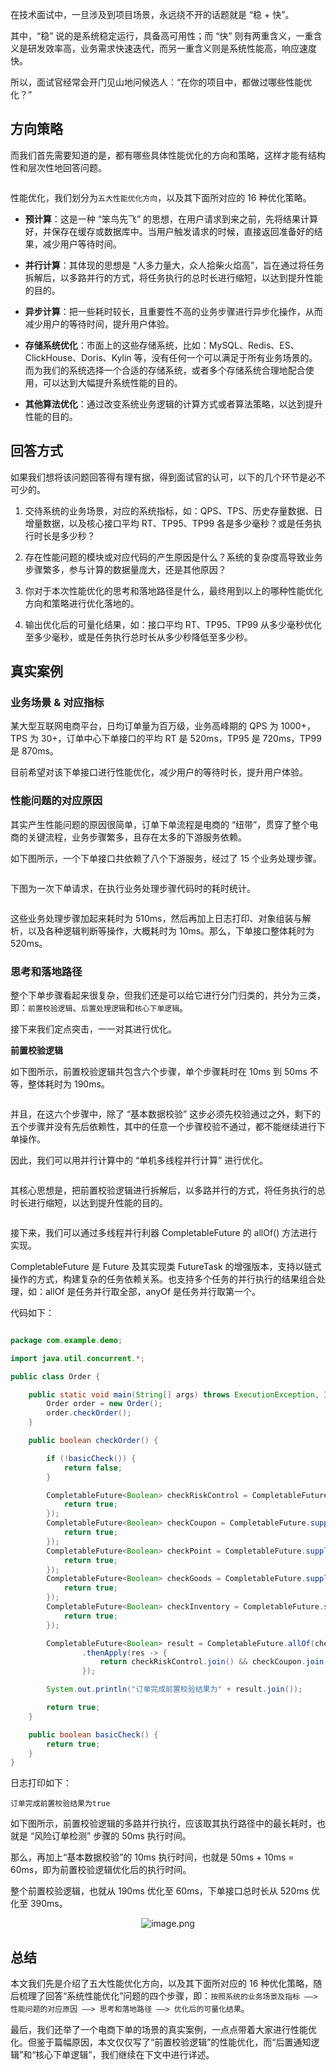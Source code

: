 在技术面试中，一旦涉及到项目场景，永远绕不开的话题就是 “稳 + 快”。

其中，“稳” 说的是系统稳定运行，具备高可用性；而 “快” 则有两重含义，一重含义是研发效率高，业务需求快速迭代，而另一重含义则是系统性能高，响应速度快。

所以，面试官经常会开门见山地问候选人：“在你的项目中，都做过哪些性能优化？”



## 方向策略

而我们首先需要知道的是，都有哪些具体性能优化的方向和策略，这样才能有结构性和层次性地回答问题。

<p align=center><img src="https://p3-juejin.byteimg.com/tos-cn-i-k3u1fbpfcp/b69268e089604b04b4d05afd2d6a3c82~tplv-k3u1fbpfcp-jj-mark:0:0:0:0:q75.image#?w=720&h=314&s=82924&e=png&b=fefbfb" alt=""  /></p>



性能优化，我们划分为`五大性能优化方向`，以及其下面所对应的 16 种优化策略。

- **预计算**：这是一种 “笨鸟先飞” 的思想，在用户请求到来之前，先将结果计算好，并保存在缓存或数据库中。当用户触发请求的时候，直接返回准备好的结果，减少用户等待时间。

- **并行计算**：其体现的思想是 “人多力量大，众人拾柴火焰高”，旨在通过将任务拆解后，以多路并行的方式，将任务执行的总时长进行缩短，以达到提升性能的目的。

- **异步计算**：把一些耗时较长，且重要性不高的业务步骤进行异步化操作，从而减少用户的等待时间，提升用户体验。

- **存储系统优化**：市面上的这些存储系统，比如：MySQL、Redis、ES、ClickHouse、Doris、Kylin 等，没有任何一个可以满足于所有业务场景的。而为我们的系统选择一个合适的存储系统，或者多个存储系统合理地配合使用，可以达到大幅提升系统性能的目的。

- **其他算法优化**：通过改变系统业务逻辑的计算方式或者算法策略，以达到提升性能的目的。




## 回答方式

如果我们想将该问题回答得有理有据，得到面试官的认可，以下的几个环节是必不可少的。

1. 交待系统的业务场景，对应的系统指标，如：QPS、TPS、历史存量数据、日增量数据，以及核心接口平均 RT、TP95、TP99 各是多少毫秒？或是任务执行时长是多少秒？

2. 存在性能问题的模块或对应代码的产生原因是什么？系统的复杂度高导致业务步骤繁多，参与计算的数据量庞大，还是其他原因？

3. 你对于本次性能优化的思考和落地路径是什么，最终用到以上的哪种性能优化方向和策略进行优化落地的。

4. 输出优化后的可量化结果，如：接口平均 RT、TP95、TP99 从多少毫秒优化至多少毫秒，或是任务执行总时长从多少秒降低至多少秒。






## 真实案例


### 业务场景 & 对应指标

某大型互联网电商平台，日均订单量为百万级，业务高峰期的 QPS 为 1000+，TPS 为 30+，订单中心下单接口的平均 RT 是 520ms，TP95 是 720ms，TP99 是 870ms。

目前希望对该下单接口进行性能优化，减少用户的等待时长，提升用户体验。


### 性能问题的对应原因

其实产生性能问题的原因很简单，订单下单流程是电商的 “纽带”，贯穿了整个电商的关键流程，业务步骤繁多，且存在太多的下游服务依赖。

如下图所示，一个下单接口共依赖了八个下游服务，经过了 15 个业务处理步骤。

<p align=center><img src="https://p3-juejin.byteimg.com/tos-cn-i-k3u1fbpfcp/1c0257b6d1c543c2be317f30af94e744~tplv-k3u1fbpfcp-jj-mark:0:0:0:0:q75.image#?w=720&h=396&s=102103&e=png&b=ffffff" alt=""  /></p>



下图为一次下单请求，在执行业务处理步骤代码时的耗时统计。

<p align=center><img src="https://p3-juejin.byteimg.com/tos-cn-i-k3u1fbpfcp/488a239a00ff4a55913dbba24d800be2~tplv-k3u1fbpfcp-jj-mark:0:0:0:0:q75.image#?w=720&h=409&s=132036&e=png&b=fdfdfd" alt=""  /></p>



这些业务处理步骤加起来耗时为 510ms，然后再加上日志打印、对象组装与解析，以及各种逻辑判断等操作，大概耗时为 10ms。那么，下单接口整体耗时为  520ms。




### 思考和落地路径

整个下单步骤看起来很复杂，但我们还是可以给它进行分门归类的，共分为三类，即：`前置校验逻辑`、`后置处理逻辑`和`核心下单逻辑`。

接下来我们定点突击，一一对其进行优化。

**前置校验逻辑** 

如下图所示，前置校验逻辑共包含六个步骤，单个步骤耗时在 10ms 到 50ms 不等，整体耗时为 190ms。

<p align=center><img src="https://p3-juejin.byteimg.com/tos-cn-i-k3u1fbpfcp/b642e830dd864a1284cbbbb8d36bb57b~tplv-k3u1fbpfcp-jj-mark:0:0:0:0:q75.image#?w=720&h=371&s=82504&e=png&b=fefefe" alt=""  /></p>



并且，在这六个步骤中，除了 “基本数据校验” 这步必须先校验通过之外，剩下的五个步骤并没有先后依赖性，其中的任意一个步骤校验不通过，都不能继续进行下单操作。

因此，我们可以用并行计算中的 “单机多线程并行计算” 进行优化。

<p align=center><img src="https://p3-juejin.byteimg.com/tos-cn-i-k3u1fbpfcp/1c463ce1c198494aa9b860c2a676a3d7~tplv-k3u1fbpfcp-jj-mark:0:0:0:0:q75.image#?w=720&h=390&s=70469&e=png&b=fefefe" alt=""  /></p>



其核心思想是，把前置校验逻辑进行拆解后，以多路并行的方式，将任务执行的总时长进行缩短，以达到提升性能的目的。

<p align=center><img src="https://p3-juejin.byteimg.com/tos-cn-i-k3u1fbpfcp/2858822f2f694712a357030293878b35~tplv-k3u1fbpfcp-jj-mark:0:0:0:0:q75.image#?w=644&h=360&s=62285&e=png&b=fefefe" alt=""  /></p>
  


接下来，我们可以通过多线程并行利器 CompletableFuture 的 allOf() 方法进行实现。

CompletableFuture 是 Future 及其实现类 FutureTask 的增强版本，支持以链式操作的方式，构建复杂的任务依赖关系。也支持多个任务的并行执行的结果组合处理，如：allOf 是任务并行取全部，anyOf 是任务并行取第一个。

代码如下：

```Java

package com.example.demo;

import java.util.concurrent.*;

public class Order {

    public static void main(String[] args) throws ExecutionException, InterruptedException {
        Order order = new Order();
        order.checkOrder();
    }

    public boolean checkOrder() {

        if (!basicCheck()) {
            return false;
        }

        CompletableFuture<Boolean> checkRiskControl = CompletableFuture.supplyAsync(() -> {
            return true;
        });
        CompletableFuture<Boolean> checkCoupon = CompletableFuture.supplyAsync(() -> {
            return true;
        });
        CompletableFuture<Boolean> checkPoint = CompletableFuture.supplyAsync(() -> {
            return true;
        });
        CompletableFuture<Boolean> checkGoods = CompletableFuture.supplyAsync(() -> {
            return true;
        });
        CompletableFuture<Boolean> checkInventory = CompletableFuture.supplyAsync(() -> {
            return true;
        });

        CompletableFuture<Boolean> result = CompletableFuture.allOf(checkRiskControl, checkCoupon, checkPoint, checkGoods, checkInventory)
                .thenApply(res -> {
                    return checkRiskControl.join() && checkCoupon.join() && checkPoint.join() && checkGoods.join() && checkInventory.join();
                });

        System.out.println("订单完成前置校验结果为" + result.join());

        return true;
    }

    public boolean basicCheck() {
        return true;
    }
}
```

日志打印如下：

```
订单完成前置校验结果为true
```

如下图所示，前置校验逻辑的多路并行执行，应该取其执行路径中的最长耗时，也就是 “风险订单检测” 步骤的 50ms 执行时间。

那么，再加上“基本数据校验”的 10ms 执行时间，也就是 50ms + 10ms = 60ms，即为前置校验逻辑优化后的执行时间。

整个前置校验逻辑，也就从 190ms 优化至 60ms，下单接口总时长从 520ms 优化至 390ms。


<p align=center><img src="https://p1-juejin.byteimg.com/tos-cn-i-k3u1fbpfcp/2483fe5c92884e4ea54fe4f23f013362~tplv-k3u1fbpfcp-jj-mark:0:0:0:0:q75.image#?w=671&h=388&s=62254&e=png&b=fefefe" alt="image.png"  /></p>



## 总结

本文我们先是介绍了五大性能优化方向，以及其下面所对应的 16 种优化策略，随后梳理了回答“系统性能优化”问题的四个步骤，即：`按照系统的业务场景及指标 ——> 性能问题的对应原因 ——> 思考和落地路径 ——> 优化后的可量化结果`。

最后，我们还举了一个电商下单的场景的真实案例，一点点带着大家进行性能优化。但鉴于篇幅原因，本文仅仅写了“前置校验逻辑”的性能优化，而“后置通知逻辑”和“核心下单逻辑”，我们继续在下文中进行详述。

